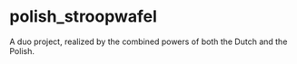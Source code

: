 # polish_stroopwafel
A duo project, realized by the combined powers of both the Dutch and the Polish.
